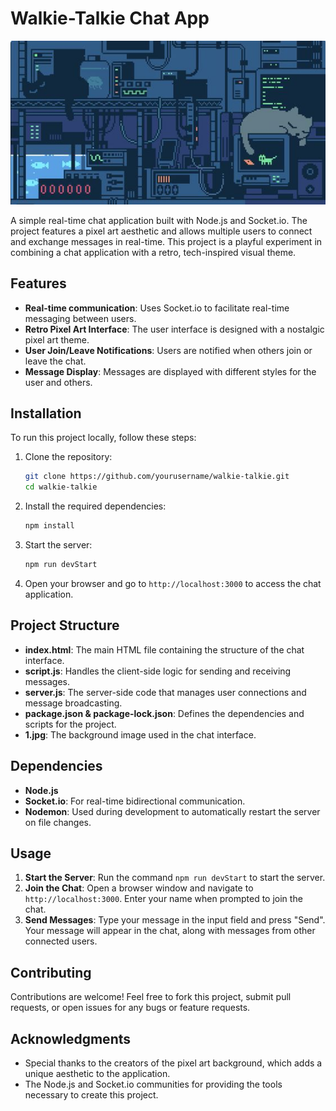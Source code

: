 <!-- # Walkie-Talkie
### Hey, I am [Sheba Sulthana](https://www.instagram.com/__thaxx__/). I have made a chat app using reactJS and socket.io.
Have a look on it. https://ShebaSulthana.github.io/Walkie-Talkie/
## THIS IS HOW IT LOOKS LIKE
 ![alt text](https://raw.githubusercontent.com/ShebaSulthana/Walkie-Talkie/main/eg.png)
 
  
## <u>Social Profiles</u> :
[Instagram](https://www.instagram.com/__thaxx__/)
<br>
<br>
[Github](https://github.com/shebasulthana/)
<br>
<br>
[Linked In](linkedin.com/in/sheba-sulthana-9259b2222)
<br>
<br>
[Email ID](mailto:www.shebasulthana@gmail.com) -->

# Walkie-Talkie Chat App

![Chat App](1.jpg)

A simple real-time chat application built with Node.js and Socket.io. The project features a pixel art aesthetic and allows multiple users to connect and exchange messages in real-time. This project is a playful experiment in combining a chat application with a retro, tech-inspired visual theme.

## Features

- **Real-time communication**: Uses Socket.io to facilitate real-time messaging between users.
- **Retro Pixel Art Interface**: The user interface is designed with a nostalgic pixel art theme.
- **User Join/Leave Notifications**: Users are notified when others join or leave the chat.
- **Message Display**: Messages are displayed with different styles for the user and others.

## Installation

To run this project locally, follow these steps:

1. Clone the repository:

    ```bash
    git clone https://github.com/yourusername/walkie-talkie.git
    cd walkie-talkie
    ```

2. Install the required dependencies:

    ```bash
    npm install
    ```

3. Start the server:

    ```bash
    npm run devStart
    ```

4. Open your browser and go to `http://localhost:3000` to access the chat application.

## Project Structure

- **index.html**: The main HTML file containing the structure of the chat interface.
- **script.js**: Handles the client-side logic for sending and receiving messages.
- **server.js**: The server-side code that manages user connections and message broadcasting.
- **package.json & package-lock.json**: Defines the dependencies and scripts for the project.
- **1.jpg**: The background image used in the chat interface.

## Dependencies

- **Node.js**
- **Socket.io**: For real-time bidirectional communication.
- **Nodemon**: Used during development to automatically restart the server on file changes.

## Usage

1. **Start the Server**: Run the command `npm run devStart` to start the server.
2. **Join the Chat**: Open a browser window and navigate to `http://localhost:3000`. Enter your name when prompted to join the chat.
3. **Send Messages**: Type your message in the input field and press "Send". Your message will appear in the chat, along with messages from other connected users.


## Contributing

Contributions are welcome! Feel free to fork this project, submit pull requests, or open issues for any bugs or feature requests.

## Acknowledgments

- Special thanks to the creators of the pixel art background, which adds a unique aesthetic to the application.
- The Node.js and Socket.io communities for providing the tools necessary to create this project.


